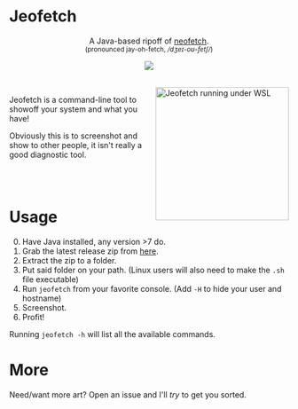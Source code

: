 # Jeofetch

<p align="center">
	A Java-based ripoff of <a href="https://github.com/dylanaraps/neofetch" target="_blank">neofetch</a>.
	<br />
	<small>
		(pronounced jay-oh-fetch, <i>/dʒeɪ-oʊ-fetʃ/</i>)
	</small>
</p>


<p align="center">
	<a href="./LICENSE.md"><img src="https://img.shields.io/badge/license-MIT-blue.svg"></a>
</p>

<br />

<img src="https://i.imgur.com/ksRdLIJ.png" alt="Jeofetch running under WSL" align="right" height="240px">

Jeofetch is a command-line tool to showoff your system and what you have!

Obviously this is to screenshot and show to other people, it isn't really a good diagnostic tool.

<br />
<br />

# Usage

0) Have Java installed, any version &gt;7 do.
1) Grab the latest release zip from [here](https://github.com/e3ndr/jeofetch/releases/latest).
2) Extract the zip to a folder.
4) Put said folder on your path. (Linux users will also need to make the `.sh` file executable)
5) Run `jeofetch` from your favorite console. (Add `-H` to hide your user and hostname)
6) Screenshot.
7) Profit!

Running `jeofetch -h` will list all the available commands.

# More

Need/want more art? Open an issue and I'll *try* to get you sorted.
